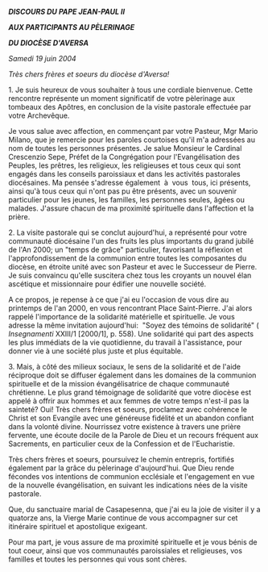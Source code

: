***DISCOURS DU PAPE JEAN-PAUL II***

***AUX PARTICIPANTS AU PÈLERINAGE***

***DU DIOCÈSE D'AVERSA***

*Samedi 19 juin 2004*

*Très chers frères et soeurs du diocèse d'Aversa!*

1. Je suis heureux de vous souhaiter à tous une cordiale bienvenue. Cette rencontre représente un moment significatif de votre pèlerinage aux tombeaux des Apôtres, en conclusion de la visite pastorale effectuée par votre Archevêque.

Je vous salue avec affection, en commençant par votre Pasteur, Mgr Mario Milano, que je remercie pour les paroles courtoises qu'il m'a adressées au nom de toutes les personnes présentes. Je salue Monsieur le Cardinal Crescenzio Sepe, Préfet de la Congrégation pour l'Evangélisation des Peuples, les prêtres, les religieux, les religieuses et tous ceux qui sont engagés dans les conseils paroissiaux et dans les activités pastorales diocésaines. Ma pensée s'adresse également  à  vous  tous, ici présents, ainsi qu'à tous ceux qui n'ont pas pu être présents, avec un souvenir particulier pour les jeunes, les familles, les personnes seules, âgées ou malades. J'assure chacun de ma proximité spirituelle dans l'affection et la prière.

2. La visite pastorale qui se conclut aujourd'hui, a représenté pour votre communauté diocésaine l'un des fruits les plus importants du grand jubilé de l'An 2000; un "temps de grâce" particulier, favorisant la réflexion et l'approfondissement de la communion entre toutes les composantes du diocèse, en étroite unité avec son Pasteur et avec le Successeur de Pierre. Je suis convaincu qu'elle suscitera chez tous les croyants un nouvel élan ascétique et missionnaire pour édifier une nouvelle société.

A ce propos, je repense à ce que j'ai eu l'occasion de vous dire au printemps de l'an 2000, en vous rencontrant Place Saint-Pierre. J'ai alors rappelé l'importance de la solidarité matérielle et spirituelle. Je vous adresse la même invitation aujourd'hui:  "Soyez des témoins de solidarité" ( *Insegnamenti* XXIII/1 \[2000/1\], p. 558). Une solidarité qui part des aspects les plus immédiats de la vie quotidienne, du travail à l'assistance, pour donner vie à une société plus juste et plus équitable.

3. Mais, à côté des milieux sociaux, le sens de la solidarité et de l'aide réciproque doit se diffuser également dans les domaines de la communion spirituelle et de la mission évangélisatrice de chaque communauté chrétienne. Le plus grand témoignage de solidarité que votre diocèse est appelé à offrir aux hommes et aux femmes de votre temps n'est-il pas la sainteté? Oui! Très chers frères et soeurs, proclamez avec cohérence le Christ et son Evangile avec une généreuse fidélité et un abandon confiant dans la volonté divine. Nourrissez votre existence à travers une prière fervente, une écoute docile de la Parole de Dieu et un recours fréquent aux Sacrements, en particulier ceux de la Confession et de l'Eucharistie.

Très chers frères et soeurs, poursuivez le chemin entrepris, fortifiés également par la grâce du pèlerinage d'aujourd'hui. Que Dieu rende fécondes vos intentions de communion ecclésiale et l'engagement en vue de la nouvelle évangélisation, en suivant les indications nées de la visite pastorale.

Que, du sanctuaire marial de Casapesenna, que j'ai eu la joie de visiter il y a quatorze ans, la Vierge Marie continue de vous accompagner sur cet itinéraire spirituel et apostolique exigeant.

Pour ma part, je vous assure de ma proximité spirituelle et je vous bénis de tout coeur, ainsi que vos communautés paroissiales et religieuses, vos familles et toutes les personnes qui vous sont chères.